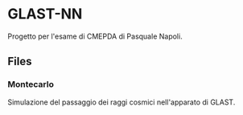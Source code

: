 # GLAST-NN
Progetto per l'esame di CMEPDA di Pasquale Napoli.

## Files
### Montecarlo
Simulazione del passaggio dei raggi cosmici nell'apparato di GLAST.